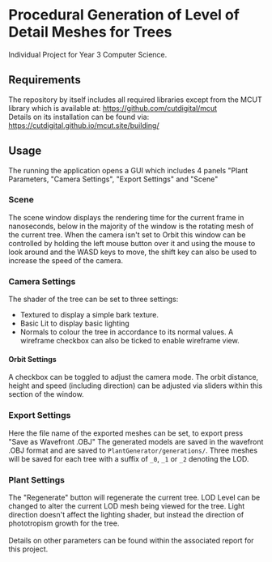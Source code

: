 # Procedural Generation of Level of Detail Meshes for Trees
Individual Project for Year 3 Computer Science.

## Requirements
The repository by itself includes all required libraries except from the MCUT library which is available at:
https://github.com/cutdigital/mcut \
Details on its installation can be found via:
https://cutdigital.github.io/mcut.site/building/

## Usage
The running the application opens a GUI which includes 4 panels "Plant Parameters, "Camera Settings", "Export Settings" and "Scene"
### Scene
The scene window displays the rendering time for the current frame in nanoseconds, below in the majority of the window is the rotating mesh of the current tree.
When the camera isn't set to Orbit this window can be controlled by holding the left mouse button over it and using the mouse to look around and the WASD keys to move, the shift key can also be used to increase the speed of the camera.
### Camera Settings
The shader of the tree can be set to three settings:
- Textured to display a simple bark texture.
- Basic Lit to display basic lighting
- Normals to colour the tree in accordance to its normal values.
A wireframe checkbox can also be ticked to enable wireframe view.
#### Orbit Settings
A checkbox can be toggled to adjust the camera mode.
The orbit distance, height and speed (including direction) can be adjusted via sliders within this section of the window.
### Export Settings
Here the file name of the exported meshes can be set, to export press "Save as Wavefront .OBJ"
The generated models are saved in the wavefront .OBJ format and are saved to `PlantGenerator/generations/`.
Three meshes will be saved for each tree with a suffix of `_0`, `_1` or `_2` denoting the LOD.
### Plant Settings
The "Regenerate" button will regenerate the current tree.
LOD Level can be changed to alter the current LOD mesh being viewed for the tree.
Light direction doesn't affect the lighting shader, but instead the direction of phototropism growth for the tree. \
\
Details on other parameters can be found within the associated report for this project.
